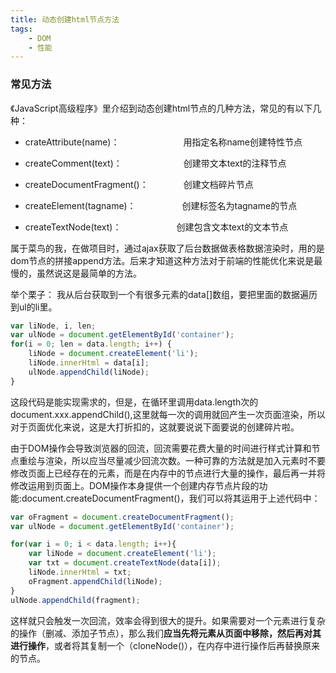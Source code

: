 ```yaml
---
title: 动态创建html节点方法
tags: 
	- DOM
	- 性能
---
```


### 常见方法

《JavaScript高级程序》里介绍到动态创建html节点的几种方法，常见的有以下几种： 

- crateAttribute(name)：　　　　　 　　用指定名称name创建特性节点

- createComment(text)：　　　　　　　创建带文本text的注释节点

- createDocumentFragment()：　　　　创建文档碎片节点

- createElement(tagname)：　　　　　  创建标签名为tagname的节点

- createTextNode(text)：　　　　　　   创建包含文本text的文本节点

<!--more-->

属于菜鸟的我，在做项目时，通过ajax获取了后台数据做表格数据渲染时，用的是dom节点的拼接append方法。后来才知道这种方法对于前端的性能优化来说是最慢的，虽然说这是最简单的方法。

举个栗子： 我从后台获取到一个有很多元素的data[]数组，要把里面的数据遍历到ul的li里。

```javascript
var liNode, i, len;
var ulNode = document.getElementById('container');
for(i = 0; len = data.length; i++) {
    liNode = document.createElement('li');
    liNode.innerHtml = data[i];
    ulNode.appendChild(liNode);
}
```
这段代码是能实现需求的，但是，在循环里调用data.length次的document.xxx.appendChild(),这里就每一次的调用就回产生一次页面渲染，所以对于页面优化来说，这是大打折扣的，这就要说说下面要说的创建碎片啦。

由于DOM操作会导致浏览器的回流，回流需要花费大量的时间进行样式计算和节点重绘与渲染，所以应当尽量减少回流次数。一种可靠的方法就是加入元素时不要修改页面上已经存在的元素，而是在内存中的节点进行大量的操作，最后再一并将修改运用到页面上。DOM操作本身提供一个创建内存节点片段的功能:document.createDocumentFragment()，我们可以将其运用于上述代码中：

```javascript
var oFragment = document.createDocumentFragment();
var ulNode = document.getElementById('container');

for(var i = 0; i < data.length; i++){
    var liNode = document.createElement('li');
    var txt = document.createTextNode(data[i]);
    liNode.innerHtml = txt;
    oFragment.appendChild(liNode);
}
ulNode.appendChild(fragment);

```
这样就只会触发一次回流，效率会得到很大的提升。如果需要对一个元素进行复杂的操作（删减、添加子节点），那么我们**应当先将元素从页面中移除，然后再对其进行操作**，或者将其复制一个（cloneNode()），在内存中进行操作后再替换原来的节点。


